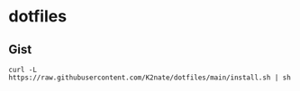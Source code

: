 # dotfiles

## Gist

```shell
curl -L https://raw.githubusercontent.com/K2nate/dotfiles/main/install.sh | sh
```